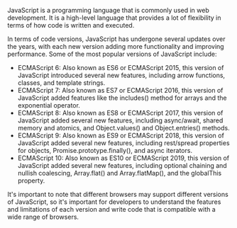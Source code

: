 JavaScript is a programming language that is commonly used in web development. It is a high-level language that provides a lot of flexibility in terms of how code is written and executed. 

In terms of code versions, JavaScript has undergone several updates over the years, with each new version adding more functionality and improving performance. Some of the most popular versions of JavaScript include:

- ECMAScript 6: Also known as ES6 or ECMAScript 2015, this version of JavaScript introduced several new features, including arrow functions, classes, and template strings.
- ECMAScript 7: Also known as ES7 or ECMAScript 2016, this version of JavaScript added features like the includes() method for arrays and the exponential operator.
- ECMAScript 8: Also known as ES8 or ECMAScript 2017, this version of JavaScript added several new features, including async/await, shared memory and atomics, and Object.values() and Object.entries() methods.
- ECMAScript 9: Also known as ES9 or ECMAScript 2018, this version of JavaScript added several new features, including rest/spread properties for objects, Promise.prototype.finally(), and async iterators.
- ECMAScript 10: Also known as ES10 or ECMAScript 2019, this version of JavaScript added several new features, including optional chaining and nullish coalescing, Array.flat() and Array.flatMap(), and the globalThis property.

It's important to note that different browsers may support different versions of JavaScript, so it's important for developers to understand the features and limitations of each version and write code that is compatible with a wide range of browsers.
